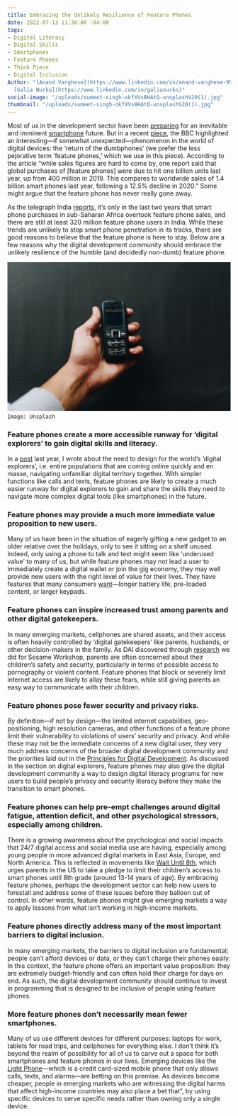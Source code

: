 ```yaml
---
title: Embracing the Unlikely Resilience of Feature Phones
date: 2022-07-13 11:38:00 -04:00
tags:
- Digital Literacy
- Digital Skills
- Smartphones
- Feature Phones
- Think Piece
- Digital Inclusion
Author: "[Anand Varghese](https://www.linkedin.com/in/anand-varghese-95235695) and
  [Galia Nurko](https://www.linkedin.com/in/galianurko)"
social-image: "/uploads/sumeet-singh-okfXVsBHAtQ-unsplash%20(1).jpg"
thumbnail: "/uploads/sumeet-singh-okfXVsBHAtQ-unsplash%20(1).jpg"
---
```


Most of us in the development sector have been [preparing](https://blogs.worldbank.org/digital-development/mobile-based-solutions-can-strengthen-human-capital-gains-disrupted-covid-19) for an inevitable and imminent [smartphone](https://www.worldbank.org/en/events/2021/06/10/using-smartphones-to-strengthen-the-human-capital-of-online-and-offline-populations-new-evidence-and-collaborations-for-) future. But in a recent [piece](https://www.bbc.com/news/business-60763168), the BBC highlighted an interesting—if somewhat unexpected—phenomenon in the world of digital devices: the ‘return of the dumbphones’ (we prefer the less pejorative term ‘feature phones,’ which we use in this piece). According to the article “while sales figures are hard to come by, one report said that global purchases of [feature phones] were due to hit one billion units last year, up from 400 million in 2019. This compares to worldwide sales of 1.4 billion smart phones last year, following a 12.5% decline in 2020.” Some might argue that the feature phone has never really gone away. 

As the telegraph India [reports](https://www.telegraphindia.com/opinion/editorial-dumb-it-down-it-might-be-a-smart-idea-to-buy-a-dumbphone-devices-that-allow-users-to-make-calls-or-shoot-off-texts-only-which-is-making-a-comeback/cid/1857729), it’s only in the last two years that smart phone purchases in sub-Saharan Africa overtook feature phone sales, and there are still at least 320 million feature phone users in India. While these trends are unlikely to stop smart phone penetration in its tracks, there are good reasons to believe that the feature phone is here to stay. Below are a few reasons why the digital development community should embrace the unlikely resilience of the humble (and decidedly non-dumb) feature phone.

![sumeet-singh-okfXVsBHAtQ-unsplash (1).jpg](/uploads/sumeet-singh-okfXVsBHAtQ-unsplash%20(1).jpg) `Image: Unsplash`

<!--more-->

### Feature phones create a more accessible runway for ‘digital explorers’ to gain digital skills and literacy.
In a [post](https://dai-global-digital.com/beyond-features-designing-for-the-worlds-digital-explorers.html?utm_source=related-box) last year, I wrote about the need to design for the world’s ‘digital explorers’, i.e. entire populations that are coming online quickly and en masse, navigating unfamiliar digital territory together. With simpler functions like calls and texts, feature phones are likely to create a much easier runway for digital explorers to gain and share the skills they need to navigate more complex digital tools (like smartphones) in the future. 

### Feature phones may provide a much more immediate value proposition to new users. 
Many of us have been in the situation of eagerly gifting a new gadget to an older relative over the holidays, only to see it sitting on a shelf unused. Indeed, only using a phone to talk and text might seem like ‘underused value’ to many of us, but while feature phones may not lead a user to immediately create a digital wallet or join the gig economy, they may well provide new users with the right level of value for their lives. They have features that many consumers [want](https://www.slideshare.net/GunaahoKaDevta/value-proposition-for-feature-phones)—longer battery life, pre-loaded content, or larger keypads. 

### Feature phones can inspire increased trust among parents and other digital gatekeepers. 
In many emerging markets, cellphones are shared assets, and their access is often heavily controlled by ‘digital gatekeepers’ like parents, husbands, or other decision-makers in the family. As DAI discovered through [research](https://dai-global-digital.com/frontier-insights-colombia-understanding-childrens-digital-access.html) we did for Sesame Workshop, parents are often concerned about their children’s safety and security, particularly in terms of possible access to pornography or violent content. Feature phones that block or severely limit internet access are likely to allay these fears, while still giving parents an easy way to communicate with their children. 

### Feature phones pose fewer security and privacy risks. 
By definition—if not by design—the limited internet capabilities, geo-positioning, high resolution cameras, and other functions of a feature phone limit their vulnerability to violations of users’ security and privacy. And while these may not be the immediate concerns of a new digital user, they very much address concerns of the broader digital development community and the priorities laid out in the [Principles for Digital Development](https://digitalprinciples.org/). As discussed in the section on digital explorers, feature phones may also give the digital development community a way to design digital literacy programs for new users to build people’s privacy and security literacy before they make the transition to smart phones. 

### Feature phones can help pre-empt challenges around digital fatigue, attention deficit, and other psychological stressors, especially among children. 
There is a growing awareness about the psychological and social impacts that 24/7 digital access and social media use are having, especially among young people in more advanced digital markets in East Asia, Europe, and North America. This is reflected in movements like [Wait Until 8th](https://www.waituntil8th.org/), which urges parents in the US to take a pledge to limit their children’s access to smart phones until 8th grade (around 13-14 years of age). By embracing feature phones, perhaps the development sector can help new users to forestall and address some of these issues before they balloon out of control. In other words, feature phones might give emerging markets a way to apply lessons from what isn’t working in high-income markets.

### Feature phones directly address many of the most important barriers to digital inclusion. 
In many emerging markets, the barriers to digital inclusion are fundamental; people can’t afford devices or data, or they can’t charge their phones easily. In this context, the feature phone offers an important value proposition: they are extremely budget-friendly and can often hold their charge for days on end. As such, the digital development community should continue to invest in programming that is designed to be inclusive of people using feature phones. 

### More feature phones don’t necessarily mean fewer smartphones.  
Many of us use different devices for different purposes: laptops for work, tablets for road trips, and cellphones for everything else. I don’t think it’s beyond the realm of possibility for all of us to carve out a space for both smartphones and feature phones in our lives. Emerging devices like the [Light Phone](https://www.thelightphone.com/)—which is a credit card-sized mobile phone that only allows calls, texts, and alarms—are betting on this premise. As devices become cheaper, people in emerging markets who are witnessing the digital harms that affect high-income countries may also place a bet that”, by using specific devices to serve specific needs rather than owning only a single device. 
